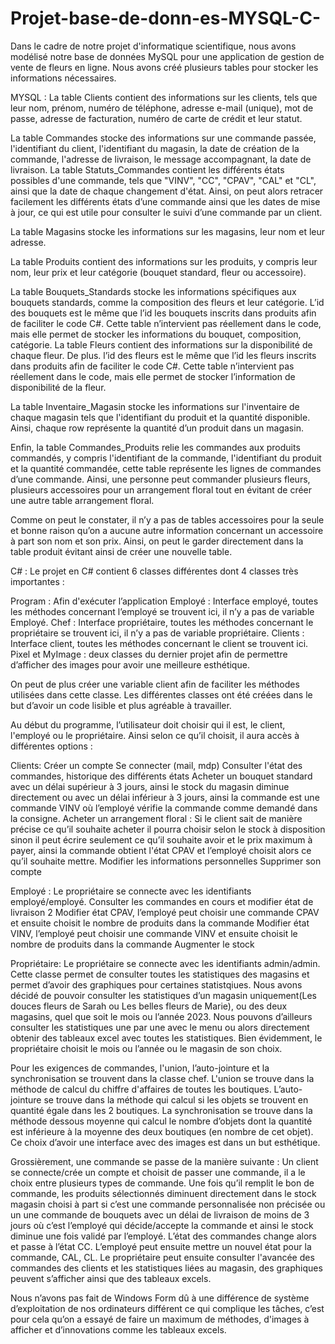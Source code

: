 # Projet-base-de-donn-es-MYSQL-C-
Dans le cadre de notre projet d'informatique scientifique, nous avons modélisé notre base de données MySQL pour une application de gestion de vente de fleurs en ligne. Nous avons créé plusieurs tables pour stocker les informations nécessaires.


MYSQL :
La table Clients contient des informations sur les clients, tels que leur nom, prénom, numéro de téléphone, adresse e-mail (unique), mot de passe, adresse de facturation, numéro de carte de crédit et leur statut.

La table Commandes stocke des informations sur une commande passée, l'identifiant du client, l'identifiant du magasin, la date de création de la commande, l'adresse de livraison, le message accompagnant, la date de livraison.
La table Statuts_Commandes contient les différents états possibles d'une commande, tels que "VINV", "CC", "CPAV", "CAL" et "CL", ainsi que la date de chaque changement d'état.
Ainsi, on peut alors retracer facilement les différents états d’une commande ainsi que les dates de mise à jour, ce qui est utile pour consulter le suivi d’une commande par un client.

La table Magasins stocke les informations sur les magasins, leur nom et leur adresse.

La table Produits contient des informations sur les produits, y compris leur nom, leur prix et leur catégorie (bouquet standard, fleur ou accessoire).

La table Bouquets_Standards stocke les informations spécifiques aux bouquets standards, comme la composition des fleurs et leur catégorie. L’id des bouquets est le même que l’id les bouquets inscrits dans produits afin de faciliter le code C#. Cette table n’intervient pas réellement dans le code, mais elle permet de stocker les informations du bouquet, composition, catégorie.
La table Fleurs contient des informations sur la disponibilité de chaque fleur. De plus. l’id des fleurs est le même que l’id les fleurs inscrits dans produits afin de faciliter le code C#. Cette table n’intervient pas réellement dans le code, mais elle permet de stocker l’information de disponibilité de la fleur.

La table Inventaire_Magasin stocke les informations sur l'inventaire de chaque magasin tels que l'identifiant du produit et la quantité disponible. Ainsi, chaque row représente la quantité d’un produit dans un magasin.

Enfin, la table Commandes_Produits relie les commandes aux produits commandés, y compris l'identifiant de la commande, l'identifiant du produit et la quantité commandée, cette table représente les lignes de commandes d’une commande. Ainsi, une personne peut commander plusieurs fleurs, plusieurs accessoires pour un arrangement floral tout en évitant de créer une autre table arrangement floral.

Comme on peut le constater, il n’y a pas de tables accessoires pour la seule et bonne raison qu’on a aucune autre information concernant un accessoire à part son nom et son prix. Ainsi, on peut le garder directement dans la table produit évitant ainsi de créer une nouvelle table.


C# :
Le projet en C# contient 6 classes différentes dont 4 classes très importantes :

Program : Afin d'exécuter l’application
Employé : Interface employé, toutes les méthodes concernant l’employé se trouvent ici, il n’y a pas de variable Employé.
Chef : Interface propriétaire, toutes les méthodes concernant le propriétaire se trouvent ici, il n’y a pas de variable propriétaire.
Clients : Interface client, toutes les méthodes concernant le client se trouvent ici.
Pixel et MyImage : deux classes du dernier projet afin de permettre d’afficher des images pour avoir une meilleure esthétique.

On peut de plus créer une variable client afin de faciliter les méthodes utilisées dans cette classe.
Les différentes classes ont été créées dans le but d’avoir un code lisible et plus agréable à travailler.


Au début du programme, l’utilisateur doit choisir qui il est, le client, l'employé ou le propriétaire. Ainsi selon ce qu’il choisit, il aura accès à différentes options :

Clients:
Créer un compte
Se connecter (mail, mdp)
Consulter l'état des commandes, historique des différents états
Acheter un bouquet standard avec un délai supérieur à 3 jours, ainsi le stock du magasin diminue directement ou avec un délai inférieur à 3 jours, ainsi la commande est une commande VINV où l’employé vérifie la commande comme demandé dans la consigne. Acheter un arrangement floral :
Si le client sait de manière précise ce qu’il souhaite acheter il pourra choisir selon le stock à disposition sinon il peut écrire seulement ce qu’il souhaite avoir et le prix maximum à payer, ainsi la commande obtient l'état CPAV et l’employé choisit alors ce qu’il souhaite mettre.
Modifier les informations personnelles
Supprimer son compte

Employé :
Le propriétaire se connecte avec les identifiants employé/employé. Consulter les commandes en cours et modifier état de livraison
2
 Modifier état CPAV, l’employé peut choisir une commande CPAV et ensuite choisit le nombre de produits dans la commande
Modifier état VINV, l’employé peut choisir une commande VINV et ensuite choisit le nombre de produits dans la commande
Augmenter le stock

Propriétaire:
Le propriétaire se connecte avec les identifiants admin/admin. Cette classe permet de consulter toutes les statistiques des magasins et permet d’avoir des graphiques pour certaines statistqiues. Nous avons décidé de pouvoir consulter les statistiques d’un magasin uniquement(Les douces fleurs de Sarah ou Les belles fleurs de Marie), ou des deux magasins, quel que soit le mois ou l’année 2023.
Nous pouvons d’ailleurs consulter les statistiques une par une avec le menu ou alors directement obtenir des tableaux excel avec toutes les statistiques. Bien évidemment, le propriétaire choisit le mois ou l’année ou le magasin de son choix.

Pour les exigences de commandes, l'union, l’auto-jointure et la synchronisation se trouvent dans la classe chef.
L'union se trouve dans la méthode de calcul du chiffre d'affaires de toutes les boutiques. L’auto-jointure se trouve dans la méthode qui calcul si les objets se trouvent en quantité égale dans les 2 boutiques.
La synchronisation se trouve dans la méthode dessous moyenne qui calcul le nombre d’objets dont la quantité est inférieure à la moyenne des deux boutiques (en nombre de cet objet).
Ce choix d’avoir une interface avec des images est dans un but esthétique.

Grossièrement, une commande se passe de la manière suivante :
Un client se connecte/crée un compte et choisit de passer une commande, il a le choix entre plusieurs types de commande. Une fois qu’il remplit le bon de commande, les produits sélectionnés diminuent directement dans le stock magasin choisi à part si c’est une commande personnalisée non précisée ou un une commande de bouquets avec un délai de livraison de moins de 3 jours où c’est l’employé qui décide/accepte la commande et ainsi le stock diminue une fois validé par l’employé. L’état des commandes change alors et passe à l’état CC. L’employé peut ensuite mettre un nouvel état pour la commande, CAL, CL. Le propriétaire peut ensuite consulter l'avancée des commandes des clients et les statistiques liées au magasin, des graphiques peuvent s’afficher ainsi que des tableaux excels.

Nous n’avons pas fait de Windows Form dû à une différence de système d’exploitation de nos ordinateurs différent ce qui complique les tâches, c’est pour cela qu’on a essayé de faire un maximum de méthodes, d'images à afficher et d’innovations comme les tableaux excels.
